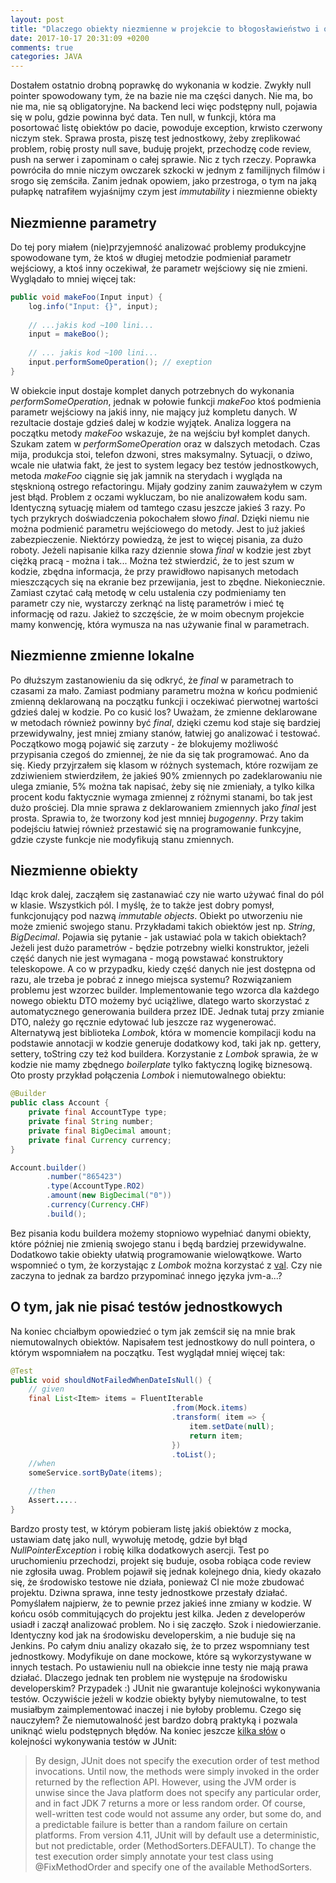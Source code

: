 ```yaml
---
layout: post
title: "Dlaczego obiekty niezmienne w projekcie to błogosławieństwo i o tym jak nie pisać testów"
date: 2017-10-17 20:31:09 +0200
comments: true
categories: JAVA
---
```

Dostałem ostatnio drobną poprawkę do wykonania w kodzie. Zwykły null pointer spowodowany tym, że na bazie nie ma części danych. Nie ma, bo nie ma, nie są obligatoryjne. Na backend leci więc podstępny null, pojawia się w polu, gdzie powinna być data. Ten null, w funkcji, która ma posortować listę obiektów po dacie, powoduje exception, krwisto czerwony niczym stek. Sprawa prosta, piszę test jednostkowy, żeby zreplikować problem, robię prosty null save, buduję projekt, przechodzę code review, push na serwer i zapominam o całej sprawie. Nic z tych rzeczy. Poprawka powróciła do mnie niczym owczarek szkocki w jednym z familijnych filmów i srogo się zemściła. Zanim jednak opowiem, jako przestroga, o tym na jaką pułapkę natrafiłem wyjaśnijmy czym jest _immutability_ i niezmienne obiekty

<!--more-->

## Niezmienne parametry


Do tej pory miałem (nie)przyjemność analizować problemy produkcyjne spowodowane tym, że ktoś w długiej metodzie podmieniał parametr wejściowy, a ktoś inny oczekiwał, że parametr wejściowy się nie zmieni. Wyglądało to mniej więcej tak:

```java
public void makeFoo(Input input) {
    log.info("Input: {}", input);
    
    // ...jakis kod ~100 lini...
    input = makeBoo();
    
    // ... jakis kod ~100 lini...
    input.performSomeOperation(); // exeption
}
```

W obiekcie input dostaje komplet danych potrzebnych do wykonania _performSomeOperation_, jednak w połowie funkcji _makeFoo_ ktoś podmienia parametr wejściowy na jakiś inny, nie mający już kompletu danych. W rezultacie dostaje gdzieś dalej w kodzie wyjątek. Analiza loggera na początku metody _makeFoo_ wskazuje, że na wejściu był komplet danych. Szukam zatem w _performSomeOperation_ oraz w dalszych metodach. Czas mija, produkcja stoi, telefon dzwoni, stres maksymalny. Sytuacji, o dziwo, wcale nie ułatwia fakt, że jest to system legacy bez testów jednostkowych, metoda _makeFoo_ ciągnie się jak jamnik na sterydach i wygląda na stęsknioną ostrego refactoringu. Mijały godziny zanim zauważyłem w czym jest błąd. Problem z oczami wykluczam, bo nie analizowałem kodu sam. Identyczną sytuację miałem od tamtego czasu jeszcze jakieś 3 razy. Po tych przykrych doświadczenia pokochałem słowo _final_. Dzięki niemu nie można podmienić parametru wejściowego do metody. Jest to już jakieś zabezpieczenie. Niektórzy powiedzą, że jest to więcej pisania, za dużo roboty. Jeżeli napisanie kilka razy dziennie słowa _final_ w kodzie jest zbyt ciężką pracą - można i tak... Można też stwierdzić, że to jest szum w kodzie, zbędna informacja, że przy prawidłowo napisanych metodach mieszczących się na ekranie bez przewijania, jest to zbędne. Niekoniecznie. Zamiast czytać całą metodę w celu ustalenia czy podmieniamy ten parametr czy nie, wystarczy zerknąć na listę parametrów i mieć tę informację od razu. Jakież to szczęście, że w moim obecnym projekcie mamy konwencję, która wymusza na nas używanie final w parametrach.

## Niezmienne zmienne lokalne

Po dłuższym zastanowieniu da się odkryć, że _final_ w parametrach to czasami za mało. Zamiast podmiany parametru można w końcu podmienić zmienną deklarowaną na początku funkcji i oczekiwać pierwotnej wartości gdzieś dalej w kodzie. Po co kusić los? Uważam, że zmienne deklarowane w metodach również powinny być _final_, dzięki czemu kod staje się bardziej przewidywalny, jest mniej zmiany stanów, łatwiej go analizować i testować. Początkowo mogą pojawić się zarzuty - że blokujemy możliwość przypisania czegoś do zmiennej, że nie da się tak programować. Ano da się. Kiedy przyjrzałem się klasom w różnych systemach, które rozwijam ze zdziwieniem stwierdziłem, że jakieś 90% zmiennych po zadeklarowaniu nie ulega zmianie, 5% można tak napisać, żeby się nie zmieniały, a tylko kilka procent kodu faktycznie wymaga zmiennej z różnymi stanami, bo tak jest dużo prościej. Dla mnie sprawa z deklarowaniem zmiennych jako _final_ jest prosta. Sprawia to, że tworzony kod jest mnniej _bugogenny_. Przy takim podejściu łatwiej również przestawić się na programowanie funkcyjne, gdzie czyste funkcje nie modyfikują stanu zmiennych.

## Niezmienne obiekty
Idąc krok dalej, zacząłem się zastanawiać czy nie warto używać final do pól w klasie. Wszystkich pól. I myślę, że to także jest dobry pomysł, funkcjonujący pod nazwą _immutable objects_. Obiekt po utworzeniu nie może zmienić swojego stanu. Przykładami takich obiektów jest np. _String_, _BigDecimal_. Pojawia się pytanie - jak ustawiać pola w takich obiektach? Jeżeli jest dużo parametrów - będzie potrzebny wielki konstruktor, jeżeli część danych nie jest wymagana - mogą powstawać konstruktory teleskopowe. A co w przypadku, kiedy część danych nie jest dostępna od razu, ale trzeba je pobrać z innego miejsca systemu? Rozwiązaniem problemu jest wzorzec builder. Implementowanie tego wzorca dla każdego nowego obiektu DTO możemy być uciążliwe, dlatego warto skorzystać z automatycznego generowania buildera przez IDE. Jednak tutaj przy zmianie DTO, należy go ręcznie edytować lub jeszcze raz wygenerować. Alternatywą jest biblioteka _Lombok_, która w momencie kompilacji kodu na podstawie annotacji w kodzie generuje dodatkowy kod,
taki jak np. gettery, settery, toString czy też kod buildera. Korzystanie z _Lombok_ sprawia, że w kodzie nie mamy zbędnego _boilerplate_ tylko faktyczną logikę biznesową. Oto prosty przykład połączenia _Lombok_ i niemutowalnego obiektu:

```java
@Builder
public class Account {
    private final AccountType type;
    private final String number;
    private final BigDecimal amount;
    private final Currency currency;
}

Account.builder()
        .number("865423")
        .type(AccountType.RO2)
        .amount(new BigDecimal("0"))
        .currency(Currency.CHF)
        .build();
```

Bez pisania kodu buildera możemy stopniowo wypełniać danymi obiekty, które później nie zmienią swojego stanu i będą bardziej przewidywalne. Dodatkowo takie obiekty ułatwią programowanie wielowątkowe. Warto wspomnieć o tym, że korzystając z _Lombok_ można korzystać z [val](https://projectlombok.org/features/val). Czy nie zaczyna to jednak za bardzo przypominać innego języka jvm-a...?

## O tym, jak nie pisać testów jednostkowych

Na koniec chciałbym opowiedzieć o tym jak zemścił się na mnie brak niemutowalnych obiektów. Napisałem test jednostkowy do null pointera, o którym wspomniałem na początku. Test wyglądał mniej więcej tak:

```java
@Test
public void shouldNotFailedWhenDateIsNull() {
    // given
    final List<Item> items = FluentIterable
                                    .from(Mock.items)
                                    .transform( item => {
                                        item.setDate(null);
                                        return item;
                                    })
                                    .toList();
    //when 
    someService.sortByDate(items);

    //then
    Assert.....
}
```

Bardzo prosty test, w którym pobieram listę jakiś obiektów z mocka, ustawiam datę jako null, wywołuję metodę, gdzie był błąd _NullPointerException_ i robię kilka dodatkowych asercji. Test po uruchomieniu przechodzi, projekt się buduje, osoba robiąca code review nie zgłosiła uwag. Problem pojawił się jednak kolejnego dnia, kiedy okazało się, że środowisko testowe nie działa, ponieważ CI nie może zbudować projektu. Dziwna sprawa, inne testy jednostkowe przestały działać. Pomyślałem najpierw, że to pewnie przez jakieś inne zmiany w kodzie. W końcu osób commitujących do projektu jest kilka. Jeden z developerów usiadł i zaczął analizować problem. No i się zaczęło. Szok i niedowierzanie. Identyczny kod jak na środowisku developerskim, a nie buduje się na Jenkins. Po całym dniu analizy okazało się, że to przez wspomniany test jednostkowy. Modyfikuje on dane mockowe, które są wykorzystywane w innych testach. Po ustawieniu null na obiekcie inne testy nie mają prawa działać. Dlaczego jednak ten problem nie występuje na środowisku developerskim? Przypadek :) JUnit nie gwarantuje kolejności wykonywania testów. Oczywiście jeżeli w kodzie obiekty byłyby niemutowalne, to test musiałbym zaimplementować inaczej i nie byłoby problemu. Czego się nauczyłem? Że niemutowalność jest bardzo dobrą praktyką i pozwala uniknąć wielu podstępnych błędów. Na koniec jeszcze [kilka słów](https://github.com/junit-team/junit4/wiki/Test-execution-order) o kolejności wykonywania testów w JUnit:

> By design, JUnit does not specify the execution order of test method invocations. Until now, the methods were simply invoked in the order returned by the reflection API. However, using the JVM order is unwise since the Java platform does not specify any particular order, and in fact JDK 7 returns a more or less random order. Of course, well-written test code would not assume any order, but some do, and a predictable failure is better than a random failure on certain platforms. From version 4.11, JUnit will by default use a deterministic, but not predictable, order (MethodSorters.DEFAULT). To change the test execution order simply annotate your test class using @FixMethodOrder and specify one of the available MethodSorters.